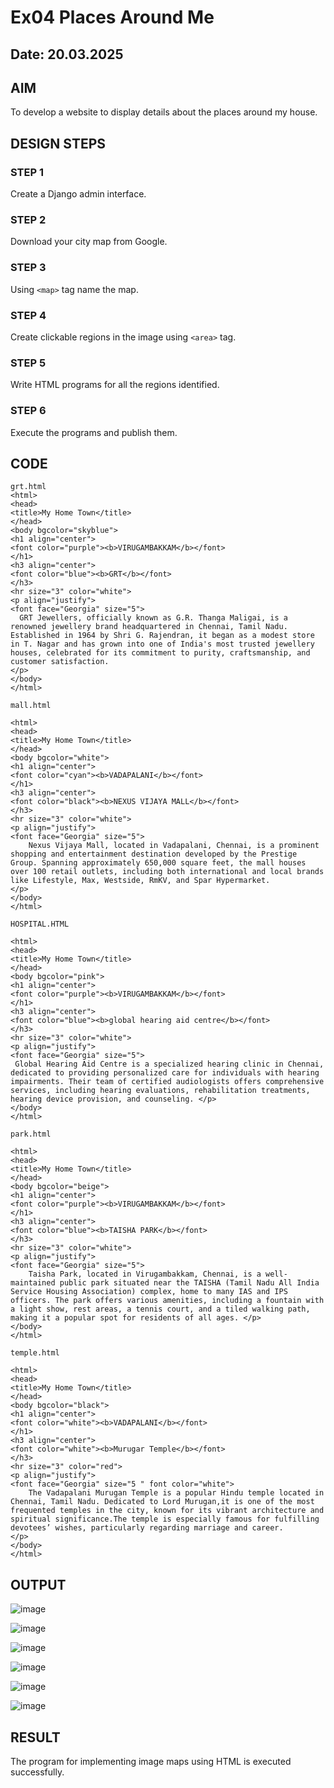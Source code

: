 # Ex04 Places Around Me
## Date: 20.03.2025

## AIM
To develop a website to display details about the places around my house.

## DESIGN STEPS

### STEP 1
Create a Django admin interface.

### STEP 2
Download your city map from Google.

### STEP 3
Using ```<map>``` tag name the map.

### STEP 4
Create clickable regions in the image using ```<area>``` tag.

### STEP 5
Write HTML programs for all the regions identified.

### STEP 6
Execute the programs and publish them.

## CODE
```
grt.html
<html>
<head>
<title>My Home Town</title>
</head>
<body bgcolor="skyblue">
<h1 align="center">
<font color="purple"><b>VIRUGAMBAKKAM</b></font>
</h1>
<h3 align="center">
<font color="blue"><b>GRT</b></font>
</h3>
<hr size="3" color="white">
<p align="justify">
<font face="Georgia" size="5">
  GRT Jewellers, officially known as G.R. Thanga Maligai, is a renowned jewellery brand headquartered in Chennai, Tamil Nadu. Established in 1964 by Shri G. Rajendran, it began as a modest store in T. Nagar and has grown into one of India's most trusted jewellery houses, celebrated for its commitment to purity, craftsmanship, and customer satisfaction. ​
</p>
</body>
</html>

mall.html

<html>
<head>
<title>My Home Town</title>
</head>
<body bgcolor="white">
<h1 align="center">
<font color="cyan"><b>VADAPALANI</b></font>
</h1>
<h3 align="center">
<font color="black"><b>NEXUS VIJAYA MALL</b></font>
</h3>
<hr size="3" color="white">
<p align="justify">
<font face="Georgia" size="5">
    Nexus Vijaya Mall, located in Vadapalani, Chennai, is a prominent shopping and entertainment destination developed by the Prestige Group. Spanning approximately 650,000 square feet, the mall houses over 100 retail outlets, including both international and local brands like Lifestyle, Max, Westside, RmKV, and Spar Hypermarket. 
</p>
</body>
</html>

HOSPITAL.HTML

<html>
<head>
<title>My Home Town</title>
</head>
<body bgcolor="pink">
<h1 align="center">
<font color="purple"><b>VIRUGAMBAKKAM</b></font>
</h1>
<h3 align="center">
<font color="blue"><b>global hearing aid centre</b></font>
</h3>
<hr size="3" color="white">
<p align="justify">
<font face="Georgia" size="5">
 Global Hearing Aid Centre is a specialized hearing clinic in Chennai, dedicated to providing personalized care for individuals with hearing impairments. Their team of certified audiologists offers comprehensive services, including hearing evaluations, rehabilitation treatments, hearing device provision, and counseling. </p>
</body>
</html>

park.html

<html>
<head>
<title>My Home Town</title>
</head>
<body bgcolor="beige">
<h1 align="center">
<font color="purple"><b>VIRUGAMBAKKAM</b></font>
</h1>
<h3 align="center">
<font color="blue"><b>TAISHA PARK</b></font>
</h3>
<hr size="3" color="white">
<p align="justify">
<font face="Georgia" size="5">
    Taisha Park, located in Virugambakkam, Chennai, is a well-maintained public park situated near the TAISHA (Tamil Nadu All India Service Housing Association) complex, home to many IAS and IPS officers. The park offers various amenities, including a fountain with a light show, rest areas, a tennis court, and a tiled walking path, making it a popular spot for residents of all ages. </p>
</body>
</html>

temple.html

<html>
<head>
<title>My Home Town</title>
</head>
<body bgcolor="black">
<h1 align="center">
<font color="white"><b>VADAPALANI</b></font>
</h1>
<h3 align="center">
<font color="white"><b>Murugar Temple</b></font>
</h3>
<hr size="3" color="red">
<p align="justify">
<font face="Georgia" size="5 " font color="white">
    The Vadapalani Murugan Temple is a popular Hindu temple located in Chennai, Tamil Nadu. Dedicated to Lord Murugan,it is one of the most frequented temples in the city, known for its vibrant architecture and spiritual significance.The temple is especially famous for fulfilling devotees’ wishes, particularly regarding marriage and career.
</p>
</body>
</html>
```
## OUTPUT
![image](https://github.com/user-attachments/assets/4b2e8214-0276-458c-a752-980c9040acaa)

![image](https://github.com/user-attachments/assets/49b78029-ad44-4923-b0bb-b6186ae319c9)

![image](https://github.com/user-attachments/assets/1a49181e-92f2-4675-b31c-5cd8489e6643)

![image](https://github.com/user-attachments/assets/e2fe6299-0dc0-47a2-965c-9aee65648f42)

![image](https://github.com/user-attachments/assets/d411be0a-bac1-4d74-a532-c5c67110794b)

![image](https://github.com/user-attachments/assets/77dd6e74-344d-473e-846d-0ba0c775cd28)

## RESULT
The program for implementing image maps using HTML is executed successfully.
